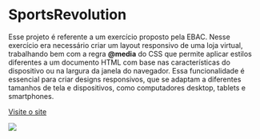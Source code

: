 # SportsRevolution
Esse projeto é referente a um exercício proposto pela EBAC. Nesse exercício era necessário criar um layout responsivo de uma loja virtual, trabalhando bem com a regra **@media** do CSS que permite aplicar estilos diferentes a um documento HTML com base nas características do dispositivo ou na largura da janela do navegador. Essa funcionalidade é essencial para criar designs responsivos, que se adaptam a diferentes tamanhos de tela e dispositivos, como computadores desktop, tablets e smartphones.


[Visite o site](https://sports-revolution.vercel.app/#sobre-loja)

<img src="https://github.com/AndBalbino/Estudos-ads/assets/113153237/d31b9da1-3477-4472-83db-f143aaa070a6"/> 
